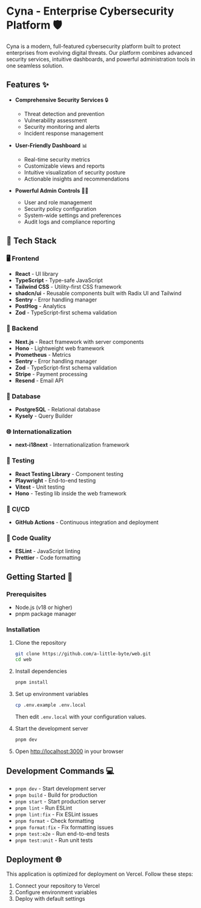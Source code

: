 # Cyna - Enterprise Cybersecurity Platform 🛡️

Cyna is a modern, full-featured cybersecurity platform built to protect enterprises from evolving digital threats. Our platform combines advanced security services, intuitive dashboards, and powerful administration tools in one seamless solution.

## Features ✨

- **Comprehensive Security Services** 🔒

  - Threat detection and prevention
  - Vulnerability assessment
  - Security monitoring and alerts
  - Incident response management

- **User-Friendly Dashboard** 📊

  - Real-time security metrics
  - Customizable views and reports
  - Intuitive visualization of security posture
  - Actionable insights and recommendations

- **Powerful Admin Controls** 👩‍💼
  - User and role management
  - Security policy configuration
  - System-wide settings and preferences
  - Audit logs and compliance reporting

## 🚀 Tech Stack

### 🖥️ Frontend

- **React** - UI library
- **TypeScript** - Type-safe JavaScript
- **Tailwind CSS** - Utility-first CSS framework
- **shadcn/ui** - Reusable components built with Radix UI and Tailwind
- **Sentry** - Error handling manager
- **PostHog** - Analytics
- **Zod** - TypeScript-first schema validation

### 🔧 Backend

- **Next.js** - React framework with server components
- **Hono** - Lightweight web framework
- **Prometheus** - Metrics
- **Sentry** - Error handling manager
- **Zod** - TypeScript-first schema validation
- **Stripe** - Payment processing
- **Resend** - Email API

### 💾 Database

- **PostgreSQL** - Relational database
- **Kysely** - Query Builder

### 🌐 Internationalization

- **next-i18next** - Internationalization framework

### 🧪 Testing

- **React Testing Library** - Component testing
- **Playwright** - End-to-end testing
- **Vitest** - Unit testing
- **Hono** - Testing lib inside the web framework

### 🔄 CI/CD

- **GitHub Actions** - Continuous integration and deployment

### 📝 Code Quality

- **ESLint** - JavaScript linting
- **Prettier** - Code formatting

## Getting Started 🚀

### Prerequisites

- Node.js (v18 or higher)
- pnpm package manager

### Installation

1. Clone the repository

   ```bash
   git clone https://github.com/a-little-byte/web.git
   cd web
   ```

2. Install dependencies

   ```bash
   pnpm install
   ```

3. Set up environment variables

   ```bash
   cp .env.example .env.local
   ```

   Then edit `.env.local` with your configuration values.

4. Start the development server

   ```bash
   pnpm dev
   ```

5. Open [http://localhost:3000](http://localhost:3000) in your browser

## Development Commands 💻

- `pnpm dev` - Start development server
- `pnpm build` - Build for production
- `pnpm start` - Start production server
- `pnpm lint` - Run ESLint
- `pnpm lint:fix` - Fix ESLint issues
- `pnpm format` - Check formatting
- `pnpm format:fix` - Fix formatting issues
- `pnpm test:e2e` - Run end-to-end tests
- `pnpm test:unit` - Run unit tests

## Deployment 🌐

This application is optimized for deployment on Vercel. Follow these steps:

1. Connect your repository to Vercel
2. Configure environment variables
3. Deploy with default settings
